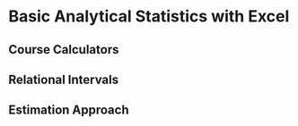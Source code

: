 # Basic Analytical Statistics with Excel

## Course Calculators

## Relational Intervals

## Estimation Approach
